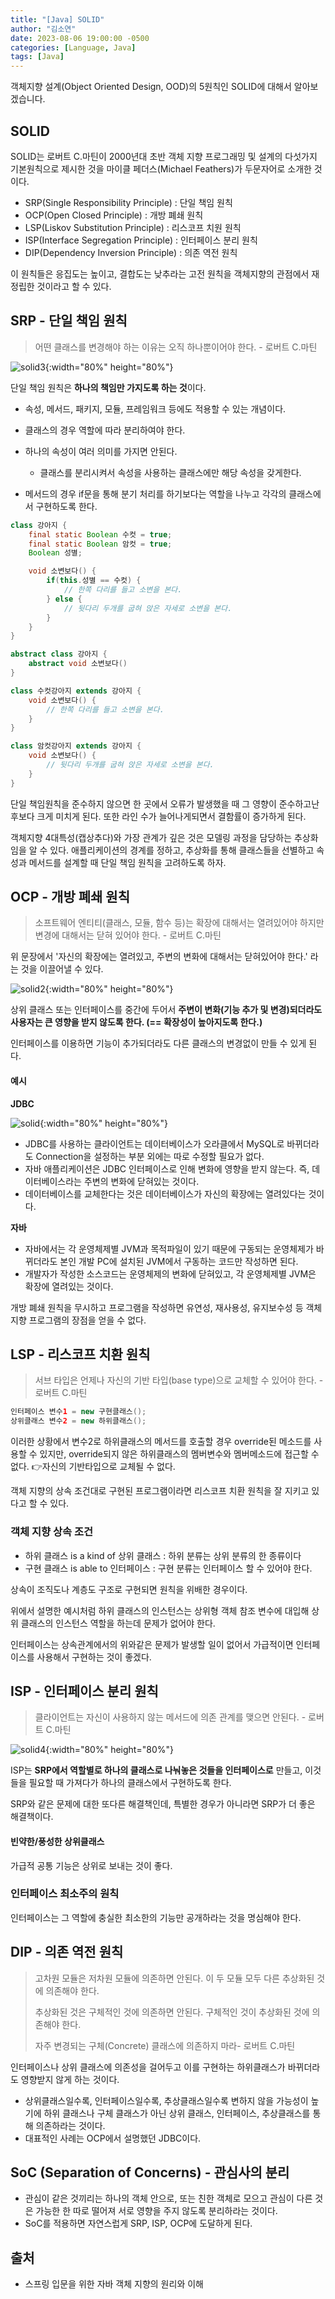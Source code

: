 ```yaml
---
title: "[Java] SOLID"
author: "김소연"
date: 2023-08-06 19:00:00 -0500
categories: [Language, Java]
tags: [Java]
---
```






객체지향 설계(Object Oriented Design, OOD)의 5원칙인 SOLID에 대해서 알아보겠습니다.



## SOLID

SOLID는 로버트 C.마틴이 2000년대 초반 객체 지향 프로그래밍 및 설계의 다섯가지 기본원칙으로 제시한 것을 마이클 페더스(Michael Feathers)가 두문자어로 소개한 것이다.



- SRP(Single Responsibility Principle) : 단일 책임 원칙
- OCP(Open Closed Principle) : 개방 폐쇄 원칙
- LSP(Liskov Substitution Principle) : 리스코프 치원 원칙
- ISP(Interface Segregation Principle) : 인터페이스 분리 원칙
- DIP(Dependency Inversion Principle) : 의존 역전 원칙



이 원칙들은 응집도는 높이고, 결합도는 낮추라는 고전 원칙을 객체지향의 관점에서 재정립한 것이라고 할 수 있다.



## SRP - 단일 책임 원칙

> 어떤 클래스를 변경해야 하는 이유는 오직 하나뿐이어야 한다.  - 로버트 C.마틴



![solid3](/assets/img/solid3.png){:width="80%" height="80%"}

단일 책임 원칙은 **하나의 책임만 가지도록 하는 것**이다.

- 속성, 메서드, 패키지, 모듈, 프레임워크 등에도 적용할 수 있는 개념이다.

- 클래스의 경우 역할에 따라 분리하여야 한다.
- 하나의 속성이 여러 의미를 가지면 안된다.
  - 클래스를 분리시켜서 속성을 사용하는 클래스에만 해당 속성을 갖게한다.
- 메서드의 경우 if문을 통해 분기 처리를 하기보다는 역할을 나누고 각각의 클래스에서 구현하도록 한다.



```java
class 강아지 {
    final static Boolean 수컷 = true;
    final static Boolean 암컷 = true;
    Boolean 성별;

    void 소변보다() {
        if(this.성별 == 수컷) {
            // 한쪽 다리를 들고 소변을 본다.
        } else {
            // 뒷다리 두개를 굽혀 앉은 자세로 소변을 본다.
        }
    }
}
```

```java
abstract class 강아지 {
    abstract void 소변보다()
}

class 수컷강아지 extends 강아지 {
    void 소변보다() {
        // 한쪽 다리를 들고 소변을 본다.
    }
}

class 암컷강아지 extends 강아지 {
    void 소변보다() {
        // 뒷다리 두개를 굽혀 앉은 자세로 소변을 본다.
    }
}
```



단일 책임원칙을 준수하지 않으면 한 곳에서 오류가 발생했을 때 그 영향이 준수하고난 후보다 크게 미치게 된다.
또한 라인 수가 늘어나게되면서 결함률이 증가하게 된다.



객체지향 4대특성(캡상추다)와 가장 관계가 깊은 것은 모델링 과정을 담당하는 추상화임을 알 수 있다.
애플리케이션의 경계를 정하고, 추상화를 통해 클래스들을 선별하고 속성과 메서드를 설계할 때 단일 책임 원칙을 고려하도록 하자.



## OCP - 개방 폐쇄 원칙

> 소프트웨어 엔티티(클래스, 모듈, 함수 등)는 확장에 대해서는 열려있어야 하지만 변경에 대해서는 닫혀 있어야 한다.  - 로버트 C.마틴



위 문장에서 '자신의 확장에는 열려있고, 주변의 변화에 대해서는 닫혀있어야 한다.' 라는 것을 이끌어낼 수 있다.

![solid2](/assets/img/solid2.png){:width="80%" height="80%"}

상위 클래스 또는 인터페이스를 중간에 두어서 **주변이 변화(기능 추가 및 변경)되더라도 사용자는 큰 영향을 받지 않도록 한다. (== 확장성이 높아지도록 한다.)**

인터페이스를 이용하면 기능이 추가되더라도 다른 클래스의 변경없이 만들 수 있게 된다.



#### 예시

**JDBC**

![solid](/assets/img/solid.png){:width="80%" height="80%"}

- JDBC를 사용하는 클라이언트는 데이터베이스가 오라클에서 MySQL로 바뀌더라도 Connection을 설정하는 부분 외에는 따로 수정할 필요가 없다. 
- 자바 애플리케이션은 JDBC 인터페이스로 인해 변화에 영향을 받지 않는다. 
  즉, 데이터베이스라는 주변의 변화에 닫혀있는 것이다. 
- 데이터베이스를 교체한다는 것은 데이터베이스가 자신의 확장에는 열려있다는 것이다.

**자바**

- 자바에서는 각 운영체제별 JVM과 목적파일이 있기 때문에 구동되는 운영체제가 바뀌더라도 본인 개발 PC에 설치된 JVM에서 구동하는 코드만 작성하면 된다.
- 개발자가 작성한 소스코드는 운영체제의 변화에 닫혀있고, 각 운영체제별 JVM은 확장에 열려있는 것이다.



개방 폐쇄 원칙을 무시하고 프로그램을 작성하면 유연성, 재사용성, 유지보수성 등 객체 지향 프로그램의 장점을 얻을 수 없다.



## LSP - 리스코프 치환 원칙

> 서브 타입은 언제나 자신의 기반 타입(base type)으로 교체할 수 있어야 한다. - 로버트 C.마틴

```java
인터페이스 변수1 = new 구현클래스();
상위클래스 변수2 = new 하위클래스();
```

이러한 상황에서 변수2로 하위클래스의 메서드를 호출할 경우 override된 메소드를 사용할 수 있지만, override되지 않은 하위클래스의 멤버변수와 멤버메소드에 접근할 수 없다. 
👉자신의 기반타입으로 교체될 수 없다.



객체 지향의 상속 조건대로 구현된 프로그램이라면 리스코프 치환 원칙을 잘 지키고 있다고 할 수 있다.

### 객체 지향 상속 조건

- 하위 클래스 is a kind of 상위 클래스 : 하위 분류는 상위 분류의 한 종류이다
- 구현 클래스 is able to 인터페이스 : 구현 분류는 인터페이스 할 수 있어야 한다.



상속이 조직도나 계층도 구조로 구현되면 원칙을 위배한 경우이다. 

위에서 설명한 예시처럼 하위 클래스의 인스턴스는 상위형 객체 참조 변수에 대입해 상위 클래스의 인스턴스 역할을 하는데 문제가 없어야 한다.

인터페이스는 상속관계에서의 위와같은 문제가 발생할 일이 없어서 가급적이면 인터페이스를 사용해서 구현하는 것이 좋겠다.



## ISP - 인터페이스 분리 원칙

>  클라이언트는 자신이 사용하지 않는 메서드에 의존 관계를 맺으면 안된다. - 로버트 C.마틴



![solid4](/assets/img/solid4.png){:width="80%" height="80%"}

ISP는 **SRP에서 역할별로 하나의 클래스로 나눠놓은 것들을 인터페이스로** 만들고, 이것들을 필요할 때 가져다가 하나의 클래스에서 구현하도록 한다.

SRP와 같은 문제에 대한 또다른 해결책인데, 특별한 경우가 아니라면 SRP가 더 좋은 해결책이다.



#### 빈약한/풍성한 상위클래스

가급적 공통 기능은 상위로 보내는 것이 좋다.



### 인터페이스 최소주의 원칙

인터페이스는 그 역할에 충실한 최소한의 기능만 공개하라는 것을 명심해야 한다.



## DIP - 의존 역전 원칙

> 고차원 모듈은 저차원 모듈에 의존하면 안된다.
> 이 두 모듈 모두 다른 추상화된 것에 의존해야 한다.
>
> 추상화된 것은 구체적인 것에 의존하면 안된다.
> 구체적인 것이 추상화된 것에 의존해야 한다.
>
> 자주 변경되는 구체(Concrete) 클래스에 의존하지 마라- 로버트 C.마틴



인터페이스나 상위 클래스에 의존성을 걸어두고
이를 구현하는 하위클래스가 바뀌더라도 영향받지 않게 하는 것이다.

- 상위클래스일수록, 인터페이스일수록, 추상클래스일수록 변하지 않을 가능성이 높기에 하위 클래스나 구체 클래스가 아닌 상위 클래스, 인터페이스, 추상클래스를 통해 의존하라는 것이다.
- 대표적인 사례는 OCP에서 설명했던 JDBC이다.



## SoC (Separation of Concerns) - 관심사의 분리

- 관심이 같은 것끼리는 하나의 객체 안으로, 또는 친한 객체로 모으고 관심이 다른 것은 가능한 한 따로 떨어져 서로 영향을 주지 않도록 분리하라는 것이다.
- SoC를 적용하면 자연스럽게 SRP, ISP, OCP에 도달하게 된다.



## 출처

- 스프링 입문을 위한 자바 객체 지향의 원리와 이해